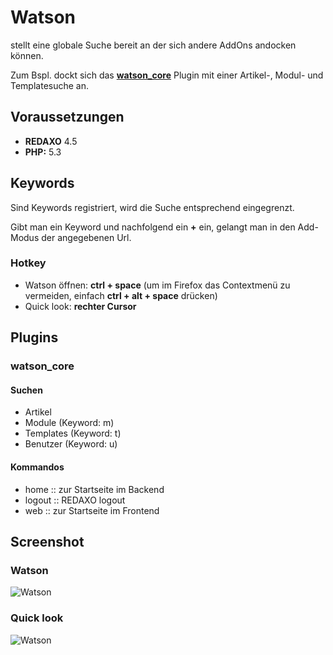 
Watson
=================

stellt eine globale Suche bereit an der sich andere AddOns andocken können.

Zum Bspl. dockt sich das **[watson_core](https://github.com/tbaddade/redaxo_watson/blob/master/README.md#watson_core)** Plugin mit einer Artikel-, Modul- und Templatesuche an.


Voraussetzungen
-----------------
* **REDAXO** 4.5
* **PHP:** 5.3

Keywords
-----------------

Sind Keywords registriert, wird die Suche entsprechend eingegrenzt.

Gibt man ein Keyword und nachfolgend ein **+** ein, gelangt man in den Add-Modus der angegebenen Url.


### Hotkey

* Watson öffnen: **ctrl + space** (um im Firefox das Contextmenü zu vermeiden, einfach **ctrl + alt + space** drücken)
* Quick look: **rechter Cursor**



Plugins
-----------------

### watson_core

#### Suchen

* Artikel
* Module (Keyword: m)
* Templates (Keyword: t)
* Benutzer (Keyword: u)


#### Kommandos

* home :: zur Startseite im Backend
* logout :: REDAXO logout
* web :: zur Startseite im Frontend



Screenshot
--------------------------------------------

### Watson
![Watson](http://blumbeet.com/screens/github/watson/2013-04-22-14-01-49.png)

### Quick look
![Watson](http://blumbeet.com/screens/github/watson/2013-04-22-14-03-23.png)
